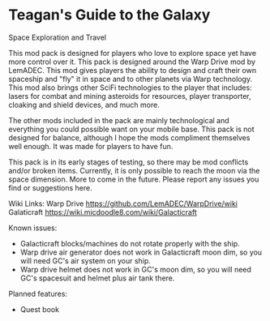 # Teagan's Guide to the Galaxy
Space Exploration and Travel

This mod pack is designed for players who love to explore space yet have more control over it. This pack is designed around the Warp Drive mod by LemADEC. This mod gives players the ability to design and craft their own spaceship and "fly" it in space and to other planets via Warp technology.  This mod also brings other SciFi technologies to the player that includes: lasers for combat and mining asteroids for resources, player transporter, cloaking and shield devices, and much more. 
 
The other mods included in the pack are mainly technological and everything you could possible want on your mobile base. This pack is not designed for balance, although I hope the mods compliment themselves well enough. It was made for players to have fun.
 
This pack is in its early stages of testing, so there may be mod conflicts and/or broken items. Currently, it is only possible to reach the moon via the space dimension. More to come in the future. Please report any issues you find or suggestions here. 
 
Wiki Links:
Warp Drive https://github.com/LemADEC/WarpDrive/wiki
Galaticraft https://wiki.micdoodle8.com/wiki/Galacticraft
 
Known issues: 
- Galacticraft blocks/machines do not rotate properly with the ship.
- Warp drive air generator does not work in Galacticraft moon dim, so you will need GC's air system on your ship.
- Warp drive helmet does not work in GC's moon dim, so you will need GC's spacesuit and helmet plus air tank there.
 
Planned features:
- Quest book
